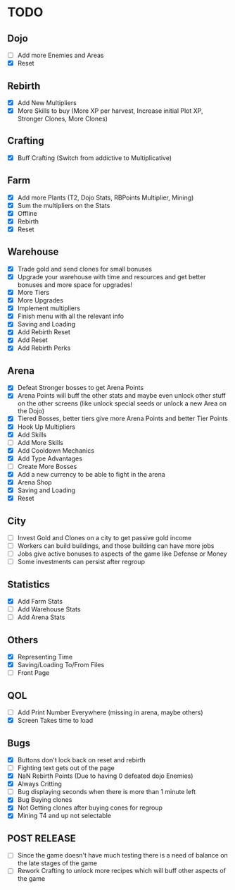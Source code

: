 # TODO

## Dojo

- [ ] Add more Enemies and Areas
- [X] Reset

## Rebirth

- [X] Add New Multipliers
- [X] More Skills to buy (More XP per harvest, Increase initial Plot XP, Stronger Clones, More Clones)

## Crafting

- [X] Buff Crafting (Switch from addictive to Multiplicative)

## Farm

- [X] Add more Plants (T2, Dojo Stats, RBPoints Multiplier, Mining)
- [X] Sum the multipliers on the Stats
- [X] Offline
- [X] Rebirth
- [X] Reset

## Warehouse

- [X] Trade gold and send clones for small bonuses
- [X] Upgrade your warehouse with time and resources and get better bonuses and more space for upgrades!
- [X] More Tiers
- [X] More Upgrades
- [X] Implement multipliers
- [X] Finish menu with all the relevant info
- [X] Saving and Loading
- [X] Add Rebirth Reset
- [X] Add Reset
- [X] Add Rebirth Perks

## Arena

- [X] Defeat Stronger bosses to get Arena Points
- [X] Arena Points will buff the other stats and maybe even unlock other stuff on the other screens (like unlock special seeds or unlock a new Area on the Dojo)
- [X] Tiered Bosses, better tiers give more Arena Points and better Tier Points
- [X] Hook Up Multipliers
- [X] Add Skills
- [ ] Add More Skills
- [X] Add Cooldown Mechanics
- [X] Add Type Advantages
- [ ] Create More Bosses
- [X] Add a new currency to be able to fight in the arena
- [X] Arena Shop
- [X] Saving and Loading
- [X] Reset

## City

- [ ] Invest Gold and Clones on a city to get passive gold income
- [ ] Workers can build buildings, and those building can have more jobs
- [ ] Jobs give active bonuses to aspects of the game like Defense or Money
- [ ] Some investments can persist after regroup

## Statistics

- [X] Add Farm Stats
- [ ] Add Warehouse Stats
- [ ] Add Arena Stats

## Others

- [X] Representing Time
- [X] Saving/Loading To/From Files
- [ ] Front Page

## QOL

- [ ] Add Print Number Everywhere (missing in arena, maybe others)
- [X] Screen Takes time to load

## Bugs

- [X] Buttons don't lock back on reset and rebirth
- [ ] Fighting text gets out of the page
- [X] NaN Rebirth Points (Due to having 0 defeated dojo Enemies)
- [X] Always Critting
- [ ] Bug displaying seconds when there is more than 1 minute left
- [X] Bug Buying clones
- [X] Not Getting clones after buying cones for regroup
- [X] Mining T4 and up not selectable

## POST RELEASE

- [ ] Since the game doesn't have much testing there is a need of balance on the late stages of the game
- [ ] Rework Crafting to unlock more recipes which will buff other aspects of the game
